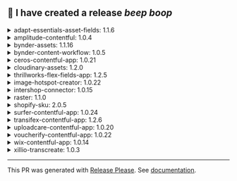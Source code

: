 :robot: I have created a release *beep* *boop*
---


<details><summary>adapt-essentials-asset-fields: 1.1.6</summary>

## [1.1.6](https://github.com/vijayaragavan462/marketplace-partner-apps/compare/adapt-essentials-asset-fields-v1.1.5...adapt-essentials-asset-fields-v1.1.6) (2024-09-18)


### Bug Fixes

* **deps:** bump @contentful/app-sdk from 4.25.0 to 4.29.0 in /apps/adapt-essentials-asset-fields ([#2446](https://github.com/vijayaragavan462/marketplace-partner-apps/issues/2446)) ([4310681](https://github.com/vijayaragavan462/marketplace-partner-apps/commit/4310681cfe7bf8038c98aad30c2150adc5e87a20))
* **deps:** bump @contentful/app-sdk from 4.29.0 to 4.29.1 in /apps/adapt-essentials-asset-fields ([#2539](https://github.com/vijayaragavan462/marketplace-partner-apps/issues/2539)) ([c472350](https://github.com/vijayaragavan462/marketplace-partner-apps/commit/c472350775352cc6a0fb27b4995acf5ace1c39b0))
* **deps:** bump @contentful/f36-components from 4.67.0 to 4.68.1 in /apps/adapt-essentials-asset-fields ([#2494](https://github.com/vijayaragavan462/marketplace-partner-apps/issues/2494)) ([248e6f6](https://github.com/vijayaragavan462/marketplace-partner-apps/commit/248e6f61e1461234684977483da297743a0810ce))
* **deps:** bump @contentful/f36-image from 4.67.0 to 4.67.4 in /apps/adapt-essentials-asset-fields ([#2389](https://github.com/vijayaragavan462/marketplace-partner-apps/issues/2389)) ([e99032c](https://github.com/vijayaragavan462/marketplace-partner-apps/commit/e99032c13d0f5fff9550b3c7231785354e1fd6ba))
* **deps:** bump axios, contentful-management and @contentful/app-scripts in /apps/adapt-essentials-asset-fields ([#2655](https://github.com/vijayaragavan462/marketplace-partner-apps/issues/2655)) ([d77fefa](https://github.com/vijayaragavan462/marketplace-partner-apps/commit/d77fefa32fce15db7e3a8f953505cd0d642f1e80))
* **deps:** bump prettier from 3.3.2 to 3.3.3 in /apps/adapt-essentials-asset-fields ([#2443](https://github.com/vijayaragavan462/marketplace-partner-apps/issues/2443)) ([bf2069d](https://github.com/vijayaragavan462/marketplace-partner-apps/commit/bf2069dabd26492769c470b74ca318b3b8220a3f))
* **deps:** bump react-focus-lock from 2.12.1 to 2.13.0 in /apps/adapt-essentials-asset-fields in the production-dependencies group ([#2673](https://github.com/vijayaragavan462/marketplace-partner-apps/issues/2673)) ([7793e43](https://github.com/vijayaragavan462/marketplace-partner-apps/commit/7793e43ae4498fa44459f84d03054b3e38fee261))
* **deps:** bump react-focus-lock from 2.13.0 to 2.13.2 in /apps/adapt-essentials-asset-fields in the production-dependencies group ([#2690](https://github.com/vijayaragavan462/marketplace-partner-apps/issues/2690)) ([e5628ee](https://github.com/vijayaragavan462/marketplace-partner-apps/commit/e5628ee8dff3ffd4847c463e4e1db1a1c41a8fd6))
* **deps:** bump react-router-dom from 6.23.1 to 6.26.0 in /apps/adapt-essentials-asset-fields ([#2504](https://github.com/vijayaragavan462/marketplace-partner-apps/issues/2504)) ([f78d004](https://github.com/vijayaragavan462/marketplace-partner-apps/commit/f78d004300f1aa3ab612de8e188bf590014b72ce))
* **deps:** bump react-router-dom from 6.26.0 to 6.26.1 in /apps/adapt-essentials-asset-fields ([#2538](https://github.com/vijayaragavan462/marketplace-partner-apps/issues/2538)) ([cc65e03](https://github.com/vijayaragavan462/marketplace-partner-apps/commit/cc65e03f0b55c582db67663230bf9f9248f122f1))
* **deps:** bump the production-dependencies group in /apps/adapt-essentials-asset-fields with 2 updates ([#2606](https://github.com/vijayaragavan462/marketplace-partner-apps/issues/2606)) ([c167935](https://github.com/vijayaragavan462/marketplace-partner-apps/commit/c167935313db665d1f619caf0de2f9a27a822c0e))
* **deps:** bump the production-dependencies group in /apps/adapt-essentials-asset-fields with 2 updates ([#2787](https://github.com/vijayaragavan462/marketplace-partner-apps/issues/2787)) ([51d6e1b](https://github.com/vijayaragavan462/marketplace-partner-apps/commit/51d6e1b52b4c0123a74a38bdaa063dc8b547f324))
* **deps:** bump the production-dependencies group in /apps/adapt-essentials-asset-fields with 2 updates ([#2907](https://github.com/vijayaragavan462/marketplace-partner-apps/issues/2907)) ([c3e53ed](https://github.com/vijayaragavan462/marketplace-partner-apps/commit/c3e53ed16aec9ec4587ae42e914e27f9a8ec2dcd))
* **deps:** bump the production-dependencies group in /apps/adapt-essentials-asset-fields with 2 updates ([#2923](https://github.com/vijayaragavan462/marketplace-partner-apps/issues/2923)) ([22fc7d5](https://github.com/vijayaragavan462/marketplace-partner-apps/commit/22fc7d5b8c9a60d987cffb2f2d5dd118f0b47d1c))
* **deps:** bump the production-dependencies group in /apps/adapt-essentials-asset-fields with 3 updates ([#2857](https://github.com/vijayaragavan462/marketplace-partner-apps/issues/2857)) ([b6fa07f](https://github.com/vijayaragavan462/marketplace-partner-apps/commit/b6fa07fa0a801ce97b0203674ad2908d0981f1ba))
* update `apps/adapt-essentials-asset-fields` code to support updated lint rules ([#2444](https://github.com/vijayaragavan462/marketplace-partner-apps/issues/2444)) ([1c91da1](https://github.com/vijayaragavan462/marketplace-partner-apps/commit/1c91da1b010ff396f0d6277144cb5b550a7b88a0))
</details>

<details><summary>amplitude-contentful: 1.0.4</summary>

## [1.0.4](https://github.com/vijayaragavan462/marketplace-partner-apps/compare/amplitude-contentful-v1.0.3...amplitude-contentful-v1.0.4) (2024-09-18)


### Bug Fixes

* **deps:** bump @contentful/f36-components from 4.58.4 to 4.68.1 in /apps/amplitude-experiment ([#2491](https://github.com/vijayaragavan462/marketplace-partner-apps/issues/2491)) ([a1fce24](https://github.com/vijayaragavan462/marketplace-partner-apps/commit/a1fce24c0051fdad1c4bcec9a807c983360d4c37))
* **deps:** bump @contentful/f36-components from 4.68.1 to 4.69.0 in /apps/amplitude-experiment in the production-dependencies group ([#2803](https://github.com/vijayaragavan462/marketplace-partner-apps/issues/2803)) ([d8d36e1](https://github.com/vijayaragavan462/marketplace-partner-apps/commit/d8d36e18d639a016a3f79f124b193e0423d71059))
* **deps:** bump @contentful/f36-components from 4.69.0 to 4.69.1 in /apps/amplitude-experiment in the production-dependencies group ([#2871](https://github.com/vijayaragavan462/marketplace-partner-apps/issues/2871)) ([306a7ab](https://github.com/vijayaragavan462/marketplace-partner-apps/commit/306a7ab17a976000b33d2c73de8f5db19cf75b89))
* **deps:** bump @contentful/f36-components from 4.69.1 to 4.69.2 in /apps/amplitude-experiment in the production-dependencies group ([#2896](https://github.com/vijayaragavan462/marketplace-partner-apps/issues/2896)) ([c073be1](https://github.com/vijayaragavan462/marketplace-partner-apps/commit/c073be179a2c53cdf2c77ec725eeafad35ccc09d))
* **deps:** bump @contentful/f36-components from 4.69.2 to 4.70.0 in /apps/amplitude-experiment in the production-dependencies group ([#2941](https://github.com/vijayaragavan462/marketplace-partner-apps/issues/2941)) ([f8ba558](https://github.com/vijayaragavan462/marketplace-partner-apps/commit/f8ba5586045fc8212e6e08947cbad79fcd9c6986))
* **deps:** bump axios and @contentful/app-scripts in /apps/amplitude-experiment ([#2656](https://github.com/vijayaragavan462/marketplace-partner-apps/issues/2656)) ([d3cda03](https://github.com/vijayaragavan462/marketplace-partner-apps/commit/d3cda035da8033e91fe699dd44772ef8c41d2919))
* **deps:** bump contentful-management from 10.46.4 to 11.31.7 in /apps/amplitude-experiment ([#2602](https://github.com/vijayaragavan462/marketplace-partner-apps/issues/2602)) ([5ce0d8c](https://github.com/vijayaragavan462/marketplace-partner-apps/commit/5ce0d8cff5d854a136598f339c1c83c40dd30792))
* **deps:** bump contentful-management from 11.31.8 to 11.31.9 in /apps/amplitude-experiment in the production-dependencies group ([#2687](https://github.com/vijayaragavan462/marketplace-partner-apps/issues/2687)) ([e5d2a7d](https://github.com/vijayaragavan462/marketplace-partner-apps/commit/e5d2a7dbe495b1de2adc1366a96f9e129a98d847))
* **deps:** bump contentful-management from 11.31.9 to 11.32.0 in /apps/amplitude-experiment in the production-dependencies group ([#2736](https://github.com/vijayaragavan462/marketplace-partner-apps/issues/2736)) ([5c86760](https://github.com/vijayaragavan462/marketplace-partner-apps/commit/5c867604cd6afa1e87331409dabb96e2a1871fce))
* **deps:** bump contentful-management from 11.32.0 to 11.33.0 in /apps/amplitude-experiment in the production-dependencies group ([#2765](https://github.com/vijayaragavan462/marketplace-partner-apps/issues/2765)) ([dd217e5](https://github.com/vijayaragavan462/marketplace-partner-apps/commit/dd217e52698c0ce149d237a0a672ca2013b599f8))
* **deps:** bump contentful-management from 11.33.0 to 11.34.0 in /apps/amplitude-experiment in the production-dependencies group ([#2979](https://github.com/vijayaragavan462/marketplace-partner-apps/issues/2979)) ([de0a417](https://github.com/vijayaragavan462/marketplace-partner-apps/commit/de0a41792be602f8311537f360390fd7788c40aa))
* **deps:** bump micromatch from 4.0.5 to 4.0.8 in /apps/amplitude-experiment ([#2647](https://github.com/vijayaragavan462/marketplace-partner-apps/issues/2647)) ([b8635b6](https://github.com/vijayaragavan462/marketplace-partner-apps/commit/b8635b6f8a6adf88d2b898f55c3efebb323deec9))
* **deps:** bump path-to-regexp and express in /apps/amplitude-experiment ([#2839](https://github.com/vijayaragavan462/marketplace-partner-apps/issues/2839)) ([a615d3c](https://github.com/vijayaragavan462/marketplace-partner-apps/commit/a615d3ca7b0a044f11c0f84307cd641050a2480f))
* **deps:** bump the production-dependencies group in /apps/amplitude-experiment with 6 updates ([#2624](https://github.com/vijayaragavan462/marketplace-partner-apps/issues/2624)) ([dbd6149](https://github.com/vijayaragavan462/marketplace-partner-apps/commit/dbd614908fede75aa0adaa0aba1eaae64476b821))
* **deps:** bump webpack from 5.90.0 to 5.94.0 in /apps/amplitude-experiment ([#2703](https://github.com/vijayaragavan462/marketplace-partner-apps/issues/2703)) ([ac72397](https://github.com/vijayaragavan462/marketplace-partner-apps/commit/ac723978f05b4193286000cffdf53c93cb3f6734))
</details>

<details><summary>bynder-assets: 1.1.16</summary>

## [1.1.16](https://github.com/vijayaragavan462/marketplace-partner-apps/compare/bynder-assets-v1.1.15...bynder-assets-v1.1.16) (2024-09-18)


### Bug Fixes

* **deps:** bump the production-dependencies group in /apps/bynder with 2 updates ([#2605](https://github.com/vijayaragavan462/marketplace-partner-apps/issues/2605)) ([5dbcb75](https://github.com/vijayaragavan462/marketplace-partner-apps/commit/5dbcb75f0a1f520670cdc91676114f7a04d1c90c))
</details>

<details><summary>bynder-content-workflow: 1.0.5</summary>

## [1.0.5](https://github.com/vijayaragavan462/marketplace-partner-apps/compare/bynder-content-workflow-v1.0.4...bynder-content-workflow-v1.0.5) (2024-09-18)


### Bug Fixes

* **deps:** bump @contentful/f36-components from 4.69.2 to 4.70.0 in /apps/bynder-content-workflow in the production-dependencies group ([#2918](https://github.com/vijayaragavan462/marketplace-partner-apps/issues/2918)) ([c679d48](https://github.com/vijayaragavan462/marketplace-partner-apps/commit/c679d483e33d78aa6a7bdeb633848521dc99938d))
* **deps:** bump @contentful/rich-text-html-renderer from 16.5.2 to 16.6.8 in /apps/bynder-content-workflow ([#2402](https://github.com/vijayaragavan462/marketplace-partner-apps/issues/2402)) ([6ee1772](https://github.com/vijayaragavan462/marketplace-partner-apps/commit/6ee1772236a74ed6f19fd834a29b56ec753e5f54))
* **deps:** bump contentful-management from 10.38.3 to 11.31.7 in /apps/bynder-content-workflow ([#2597](https://github.com/vijayaragavan462/marketplace-partner-apps/issues/2597)) ([5b78ec1](https://github.com/vijayaragavan462/marketplace-partner-apps/commit/5b78ec110410f44f4bc5ed99a4e5ae4f1913ab78))
* **deps:** bump contentful-management from 11.33.0 to 11.34.0 in /apps/bynder-content-workflow in the production-dependencies group ([#2962](https://github.com/vijayaragavan462/marketplace-partner-apps/issues/2962)) ([27875bd](https://github.com/vijayaragavan462/marketplace-partner-apps/commit/27875bda6a77af96fd776d3cfed4d835bbd14949))
* **deps:** bump the production-dependencies group in /apps/bynder-content-workflow with 2 updates ([#2901](https://github.com/vijayaragavan462/marketplace-partner-apps/issues/2901)) ([a7c5285](https://github.com/vijayaragavan462/marketplace-partner-apps/commit/a7c5285208e70421ea19443a6cbdda60274f68b1))
* **deps:** bump the production-dependencies group in /apps/bynder-content-workflow with 9 updates ([#2631](https://github.com/vijayaragavan462/marketplace-partner-apps/issues/2631)) ([fa78dbd](https://github.com/vijayaragavan462/marketplace-partner-apps/commit/fa78dbd47cd5b446baa0cbfdee07f2d07381a740))
</details>

<details><summary>ceros-contentful-app: 1.0.21</summary>

## [1.0.21](https://github.com/vijayaragavan462/marketplace-partner-apps/compare/ceros-contentful-app-v1.0.20...ceros-contentful-app-v1.0.21) (2024-09-18)


### Bug Fixes

* **deps:** bump @contentful/app-sdk from 4.29.0 to 4.29.1 in /apps/ceros ([#2531](https://github.com/vijayaragavan462/marketplace-partner-apps/issues/2531)) ([72428b6](https://github.com/vijayaragavan462/marketplace-partner-apps/commit/72428b6c550fd46edfe14b9179d12011f457415a))
* **deps:** bump @contentful/f36-components from 4.67.3 to 4.67.4 in /apps/ceros ([#2400](https://github.com/vijayaragavan462/marketplace-partner-apps/issues/2400)) ([181cb0c](https://github.com/vijayaragavan462/marketplace-partner-apps/commit/181cb0cb553dab626248521a38cf8fe6222bbadd))
* **deps:** bump @contentful/f36-components from 4.67.4 to 4.68.1 in /apps/ceros ([#2481](https://github.com/vijayaragavan462/marketplace-partner-apps/issues/2481)) ([ea3cf66](https://github.com/vijayaragavan462/marketplace-partner-apps/commit/ea3cf6686067b84012b8106e492fdbc2246a7894))
* **deps:** bump @contentful/f36-components from 4.68.1 to 4.69.0 in /apps/ceros in the production-dependencies group ([#2801](https://github.com/vijayaragavan462/marketplace-partner-apps/issues/2801)) ([3d6f645](https://github.com/vijayaragavan462/marketplace-partner-apps/commit/3d6f64582cccc6a6084f6185e9693f9b87611770))
* **deps:** bump @contentful/f36-components from 4.69.0 to 4.69.1 in /apps/ceros in the production-dependencies group ([#2843](https://github.com/vijayaragavan462/marketplace-partner-apps/issues/2843)) ([10e86ac](https://github.com/vijayaragavan462/marketplace-partner-apps/commit/10e86aca5077d9c042bc45586edc3aa5a3fe94ae))
* **deps:** bump @contentful/f36-components from 4.69.1 to 4.69.2 in /apps/ceros in the production-dependencies group ([#2914](https://github.com/vijayaragavan462/marketplace-partner-apps/issues/2914)) ([b517c6e](https://github.com/vijayaragavan462/marketplace-partner-apps/commit/b517c6ec7466e3bbb4fe3e1a5708a0b225786972))
* **deps:** bump @contentful/f36-components from 4.69.2 to 4.70.0 in /apps/ceros in the production-dependencies group ([#2939](https://github.com/vijayaragavan462/marketplace-partner-apps/issues/2939)) ([fb61381](https://github.com/vijayaragavan462/marketplace-partner-apps/commit/fb61381713f30b8b5219e6e191a801fe6aedf798))
* **deps:** bump axios and @contentful/app-scripts in /apps/ceros ([#2654](https://github.com/vijayaragavan462/marketplace-partner-apps/issues/2654)) ([b787ad7](https://github.com/vijayaragavan462/marketplace-partner-apps/commit/b787ad7bd6eaa9c72984ebbfb159504ea3d0ad76))
* **deps:** bump contentful-management from 11.30.2 to 11.31.0 in /apps/ceros ([#2404](https://github.com/vijayaragavan462/marketplace-partner-apps/issues/2404)) ([a4bc305](https://github.com/vijayaragavan462/marketplace-partner-apps/commit/a4bc3052a2cd50ed3cb9b9d70e1f98cbc08b10e8))
* **deps:** bump contentful-management from 11.31.0 to 11.31.1 in /apps/ceros ([#2433](https://github.com/vijayaragavan462/marketplace-partner-apps/issues/2433)) ([90da9c6](https://github.com/vijayaragavan462/marketplace-partner-apps/commit/90da9c6638284a053944b95ba160a7164a60a38d))
* **deps:** bump contentful-management from 11.31.1 to 11.31.4 in /apps/ceros ([#2532](https://github.com/vijayaragavan462/marketplace-partner-apps/issues/2532)) ([c78ac48](https://github.com/vijayaragavan462/marketplace-partner-apps/commit/c78ac489d52656d97143973c74479375c6ad6c49))
* **deps:** bump contentful-management from 11.31.4 to 11.31.6 in /apps/ceros ([#2542](https://github.com/vijayaragavan462/marketplace-partner-apps/issues/2542)) ([fa07116](https://github.com/vijayaragavan462/marketplace-partner-apps/commit/fa0711649698cd896a75ffcc49e0330696791c6a))
* **deps:** bump contentful-management from 11.31.6 to 11.31.7 in /apps/ceros ([#2586](https://github.com/vijayaragavan462/marketplace-partner-apps/issues/2586)) ([8a4b461](https://github.com/vijayaragavan462/marketplace-partner-apps/commit/8a4b461857b2f9db6d74079a3d9218a687cac821))
* **deps:** bump contentful-management from 11.31.7 to 11.31.8 in /apps/ceros in the production-dependencies group ([#2607](https://github.com/vijayaragavan462/marketplace-partner-apps/issues/2607)) ([4740aab](https://github.com/vijayaragavan462/marketplace-partner-apps/commit/4740aabfea6aeede42146ed637c159e8d60014ef))
* **deps:** bump contentful-management from 11.31.8 to 11.31.9 in /apps/ceros in the production-dependencies group ([#2694](https://github.com/vijayaragavan462/marketplace-partner-apps/issues/2694)) ([c3a39c8](https://github.com/vijayaragavan462/marketplace-partner-apps/commit/c3a39c80852178ae7c7c37c794c6b9aea95203d1))
* **deps:** bump contentful-management from 11.31.9 to 11.32.0 in /apps/ceros in the production-dependencies group ([#2746](https://github.com/vijayaragavan462/marketplace-partner-apps/issues/2746)) ([9ff4d64](https://github.com/vijayaragavan462/marketplace-partner-apps/commit/9ff4d644e94b1a81210cb563cf52b9ae8847bb9d))
* **deps:** bump contentful-management from 11.32.0 to 11.33.0 in /apps/ceros in the production-dependencies group ([#2779](https://github.com/vijayaragavan462/marketplace-partner-apps/issues/2779)) ([a6d84c1](https://github.com/vijayaragavan462/marketplace-partner-apps/commit/a6d84c14db227a5c39cd8c969cec98c2aa286991))
* **deps:** bump contentful-management from 11.33.0 to 11.34.0 in /apps/ceros in the production-dependencies group ([#2972](https://github.com/vijayaragavan462/marketplace-partner-apps/issues/2972)) ([db6e5ee](https://github.com/vijayaragavan462/marketplace-partner-apps/commit/db6e5eeadbb230f8222b5282f1ac6c0d4d25501c))
</details>

<details><summary>cloudinary-assets: 1.2.0</summary>

## [1.2.0](https://github.com/vijayaragavan462/marketplace-partner-apps/compare/cloudinary-assets-v1.1.1...cloudinary-assets-v1.2.0) (2024-09-18)


### Features

* Added support for AVIF image thumbnails [CCS-1240] ([#2498](https://github.com/vijayaragavan462/marketplace-partner-apps/issues/2498)) ([f739b4e](https://github.com/vijayaragavan462/marketplace-partner-apps/commit/f739b4e1c81e723e333a7690d8175d06e971e175))


### Bug Fixes

* **deps:** bump @contentful/f36-components from 4.67.0 to 4.67.4 in /apps/cloudinary2 ([#2428](https://github.com/vijayaragavan462/marketplace-partner-apps/issues/2428)) ([8d0e9ee](https://github.com/vijayaragavan462/marketplace-partner-apps/commit/8d0e9eee5d3d73e680f6d5f564440f28a76efbbc))
* **deps:** bump @contentful/f36-components from 4.68.1 to 4.69.0 in /apps/cloudinary2 in the production-dependencies group ([#2786](https://github.com/vijayaragavan462/marketplace-partner-apps/issues/2786)) ([46f0b9d](https://github.com/vijayaragavan462/marketplace-partner-apps/commit/46f0b9d5d638eac03d4988c166169af36ae768d7))
* **deps:** bump @contentful/f36-components from 4.69.0 to 4.69.1 in /apps/cloudinary2 in the production-dependencies group ([#2838](https://github.com/vijayaragavan462/marketplace-partner-apps/issues/2838)) ([c2706b3](https://github.com/vijayaragavan462/marketplace-partner-apps/commit/c2706b375263d406447c07ed7b8e3e17e745b5b7))
* **deps:** bump @contentful/f36-components from 4.69.1 to 4.69.2 in /apps/cloudinary2 in the production-dependencies group ([#2891](https://github.com/vijayaragavan462/marketplace-partner-apps/issues/2891)) ([f2ff39e](https://github.com/vijayaragavan462/marketplace-partner-apps/commit/f2ff39efc00c08d100c4c99e34b8423d60a39ac5))
* **deps:** bump @contentful/f36-components from 4.69.2 to 4.70.0 in /apps/cloudinary2 in the production-dependencies group ([#2917](https://github.com/vijayaragavan462/marketplace-partner-apps/issues/2917)) ([b593e98](https://github.com/vijayaragavan462/marketplace-partner-apps/commit/b593e985f766461a11a7ec8a89760732c8398043))
* **deps:** bump @emotion/css from 11.11.2 to 11.13.0 in /apps/cloudinary2 ([#2394](https://github.com/vijayaragavan462/marketplace-partner-apps/issues/2394)) ([af20586](https://github.com/vijayaragavan462/marketplace-partner-apps/commit/af20586f829dc9846d241b8262f3e6cc5512d3fc))
* **deps:** bump @emotion/react from 11.11.4 to 11.13.0 in /apps/cloudinary2 ([#2393](https://github.com/vijayaragavan462/marketplace-partner-apps/issues/2393)) ([8a05d6e](https://github.com/vijayaragavan462/marketplace-partner-apps/commit/8a05d6e14cf051fa22f0ec40f0353bd8728d7d87))
* **deps:** bump contentful-management from 11.31.8 to 11.31.9 in /apps/cloudinary2 in the production-dependencies group ([#2698](https://github.com/vijayaragavan462/marketplace-partner-apps/issues/2698)) ([1ec65cc](https://github.com/vijayaragavan462/marketplace-partner-apps/commit/1ec65cca2add7777bbb0de59b84082adf4b5164b))
* **deps:** bump contentful-management from 11.31.9 to 11.32.0 in /apps/cloudinary2 in the production-dependencies group ([#2738](https://github.com/vijayaragavan462/marketplace-partner-apps/issues/2738)) ([975f9c6](https://github.com/vijayaragavan462/marketplace-partner-apps/commit/975f9c6ceb126b8153b39946a70ec256f31a3dda))
* **deps:** bump contentful-management from 11.32.0 to 11.33.0 in /apps/cloudinary2 in the production-dependencies group ([#2759](https://github.com/vijayaragavan462/marketplace-partner-apps/issues/2759)) ([4b51e20](https://github.com/vijayaragavan462/marketplace-partner-apps/commit/4b51e206c3c76f4cddc5840d99c8629e6e2d06ea))
* **deps:** bump contentful-management from 11.33.0 to 11.34.0 in /apps/cloudinary2 in the production-dependencies group ([#2971](https://github.com/vijayaragavan462/marketplace-partner-apps/issues/2971)) ([b1abd7f](https://github.com/vijayaragavan462/marketplace-partner-apps/commit/b1abd7f612479ea64d1fc908b1b671287692ec5f))
* **deps:** bump the production-dependencies group in /apps/cloudinary2 with 4 updates ([#2662](https://github.com/vijayaragavan462/marketplace-partner-apps/issues/2662)) ([0269b94](https://github.com/vijayaragavan462/marketplace-partner-apps/commit/0269b94c96d8f1149b9ed9f3964b67e0ea500f70))
</details>

<details><summary>thrillworks-flex-fields-app: 1.2.5</summary>

## [1.2.5](https://github.com/vijayaragavan462/marketplace-partner-apps/compare/thrillworks-flex-fields-app-v1.2.4...thrillworks-flex-fields-app-v1.2.5) (2024-09-18)


### Bug Fixes

* **deps:** bump @contentful/app-sdk from 4.25.0 to 4.29.0 in /apps/flexfields ([#2501](https://github.com/vijayaragavan462/marketplace-partner-apps/issues/2501)) ([ec9d28e](https://github.com/vijayaragavan462/marketplace-partner-apps/commit/ec9d28ef3511b676b891637be4efa6d9bb6ebded))
* **deps:** bump @contentful/app-sdk from 4.29.0 to 4.29.1 in /apps/flexfields ([#2552](https://github.com/vijayaragavan462/marketplace-partner-apps/issues/2552)) ([3fb7a9e](https://github.com/vijayaragavan462/marketplace-partner-apps/commit/3fb7a9ec1c9d36773bdae754f6ae74120e614ac1))
* **deps:** bump @contentful/default-field-editors from 1.6.54 to 1.7.5 in /apps/flexfields ([#2508](https://github.com/vijayaragavan462/marketplace-partner-apps/issues/2508)) ([cd97e07](https://github.com/vijayaragavan462/marketplace-partner-apps/commit/cd97e073cd1ad98178ec5aed7b9f7bad4d83def3))
* **deps:** bump @contentful/default-field-editors from 1.7.11 to 1.7.12 in /apps/flexfields in the production-dependencies group ([#2807](https://github.com/vijayaragavan462/marketplace-partner-apps/issues/2807)) ([35129ed](https://github.com/vijayaragavan462/marketplace-partner-apps/commit/35129eda47603f22213e10f0040626590c6d572b))
* **deps:** bump @contentful/default-field-editors from 1.7.5 to 1.7.6 in /apps/flexfields ([#2517](https://github.com/vijayaragavan462/marketplace-partner-apps/issues/2517)) ([f06ca0d](https://github.com/vijayaragavan462/marketplace-partner-apps/commit/f06ca0d4c195d5a7935b0cc012c1f9dafa2a1d8c))
* **deps:** bump @contentful/default-field-editors from 1.7.6 to 1.7.8 in /apps/flexfields ([#2560](https://github.com/vijayaragavan462/marketplace-partner-apps/issues/2560)) ([348b70d](https://github.com/vijayaragavan462/marketplace-partner-apps/commit/348b70d1b27decc7ddabb9e373a2b28e2caa1030))
* **deps:** bump @contentful/default-field-editors from 1.7.8 to 1.7.9 in /apps/flexfields ([#2569](https://github.com/vijayaragavan462/marketplace-partner-apps/issues/2569)) ([f114894](https://github.com/vijayaragavan462/marketplace-partner-apps/commit/f1148944dd1d61c7dbdcfdfe543f6cb73a2af3bd))
* **deps:** bump @contentful/default-field-editors from 1.7.9 to 1.7.10 in /apps/flexfields ([#2580](https://github.com/vijayaragavan462/marketplace-partner-apps/issues/2580)) ([fa82cb3](https://github.com/vijayaragavan462/marketplace-partner-apps/commit/fa82cb36d08e4f40e0403ddd433060fddf3693a7))
* **deps:** bump @contentful/f36-components from 4.66.0 to 4.68.1 in /apps/flexfields ([#2488](https://github.com/vijayaragavan462/marketplace-partner-apps/issues/2488)) ([ce62fe4](https://github.com/vijayaragavan462/marketplace-partner-apps/commit/ce62fe46fc12adffbf62cba32f779e944103d7c8))
* **deps:** bump @contentful/f36-components from 4.69.0 to 4.69.1 in /apps/flexfields in the production-dependencies group ([#2844](https://github.com/vijayaragavan462/marketplace-partner-apps/issues/2844)) ([57b5113](https://github.com/vijayaragavan462/marketplace-partner-apps/commit/57b51135ab46a1114e8f0a9e71d76ff216e92f18))
* **deps:** bump @contentful/f36-components from 4.69.1 to 4.69.2 in /apps/flexfields in the production-dependencies group ([#2903](https://github.com/vijayaragavan462/marketplace-partner-apps/issues/2903)) ([2c77c67](https://github.com/vijayaragavan462/marketplace-partner-apps/commit/2c77c67aa7287c24fd8d2f8dac8968dbe169d081))
* **deps:** bump @contentful/f36-components from 4.69.2 to 4.70.0 in /apps/flexfields in the production-dependencies group ([#2931](https://github.com/vijayaragavan462/marketplace-partner-apps/issues/2931)) ([16d64ed](https://github.com/vijayaragavan462/marketplace-partner-apps/commit/16d64ed627ee87e852344fe29c7b1b1fdef4f249))
* **deps:** bump @contentful/f36-multiselect from 4.23.1 to 4.24.0 in /apps/flexfields ([#2497](https://github.com/vijayaragavan462/marketplace-partner-apps/issues/2497)) ([e2b6664](https://github.com/vijayaragavan462/marketplace-partner-apps/commit/e2b66640be33efca473114dbaa0484917c0e0f65))
* **deps:** bump @emotion/css from 11.11.2 to 11.13.0 in /apps/flexfields ([#2435](https://github.com/vijayaragavan462/marketplace-partner-apps/issues/2435)) ([cf4e0ee](https://github.com/vijayaragavan462/marketplace-partner-apps/commit/cf4e0ee23a1cf191f45b3d62c3002f23414a008b))
* **deps:** bump contentful-management from 11.27.0 to 11.31.0 in /apps/flexfields ([#2409](https://github.com/vijayaragavan462/marketplace-partner-apps/issues/2409)) ([edab26f](https://github.com/vijayaragavan462/marketplace-partner-apps/commit/edab26f0eb43f54327cc7567479755c2839c608e))
* **deps:** bump contentful-management from 11.31.0 to 11.31.1 in /apps/flexfields ([#2441](https://github.com/vijayaragavan462/marketplace-partner-apps/issues/2441)) ([2ce8938](https://github.com/vijayaragavan462/marketplace-partner-apps/commit/2ce8938031762e11575677bbff58be4c6f8339f9))
* **deps:** bump contentful-management from 11.31.1 to 11.31.4 in /apps/flexfields ([#2533](https://github.com/vijayaragavan462/marketplace-partner-apps/issues/2533)) ([800a49a](https://github.com/vijayaragavan462/marketplace-partner-apps/commit/800a49a418f5379252a99f55765dc7e45ff7ef65))
* **deps:** bump contentful-management from 11.31.4 to 11.31.8 in /apps/flexfields in the production-dependencies group ([#2610](https://github.com/vijayaragavan462/marketplace-partner-apps/issues/2610)) ([89b70c2](https://github.com/vijayaragavan462/marketplace-partner-apps/commit/89b70c2fdf052012222746da809cc21a64b70659))
* **deps:** bump contentful-management from 11.31.8 to 11.31.9 in /apps/flexfields in the production-dependencies group ([#2685](https://github.com/vijayaragavan462/marketplace-partner-apps/issues/2685)) ([f9bddf5](https://github.com/vijayaragavan462/marketplace-partner-apps/commit/f9bddf5e36c86845ee60124a2e2b3bfbc66107a2))
* **deps:** bump contentful-management from 11.31.9 to 11.32.0 in /apps/flexfields in the production-dependencies group ([#2740](https://github.com/vijayaragavan462/marketplace-partner-apps/issues/2740)) ([92d467a](https://github.com/vijayaragavan462/marketplace-partner-apps/commit/92d467a4606ffcc67774a283cb51bb7a58d80f28))
* **deps:** bump contentful-management from 11.32.0 to 11.33.0 in /apps/flexfields in the production-dependencies group ([#2781](https://github.com/vijayaragavan462/marketplace-partner-apps/issues/2781)) ([99ade7b](https://github.com/vijayaragavan462/marketplace-partner-apps/commit/99ade7b0b25febf84b23f871c8d2160596b91bc5))
* **deps:** bump contentful-management from 11.33.0 to 11.34.0 in /apps/flexfields in the production-dependencies group ([#2960](https://github.com/vijayaragavan462/marketplace-partner-apps/issues/2960)) ([9062c98](https://github.com/vijayaragavan462/marketplace-partner-apps/commit/9062c9858fbd1b5d8a3e4d66cdae4a5d2748d128))
* **deps:** bump the production-dependencies group in /apps/flexfields with 2 updates ([#2798](https://github.com/vijayaragavan462/marketplace-partner-apps/issues/2798)) ([8fd7034](https://github.com/vijayaragavan462/marketplace-partner-apps/commit/8fd703496202f5194e51952c6c5fe9653e1b9add))
* **FlexFields:** fallback to the default JSON editor for entry fields that use other apps ([#2752](https://github.com/vijayaragavan462/marketplace-partner-apps/issues/2752)) ([928d305](https://github.com/vijayaragavan462/marketplace-partner-apps/commit/928d305cc14f9f3b07234bb4bab4298bb7bdd979))
</details>

<details><summary>image-hotspot-creator: 1.0.22</summary>

## [1.0.22](https://github.com/vijayaragavan462/marketplace-partner-apps/compare/image-hotspot-creator-v1.0.21...image-hotspot-creator-v1.0.22) (2024-09-18)


### Bug Fixes

* **deps:** bump @contentful/f36-components from 4.68.1 to 4.69.0 in /apps/imageHotspotCreator in the production-dependencies group ([#2797](https://github.com/vijayaragavan462/marketplace-partner-apps/issues/2797)) ([0346d29](https://github.com/vijayaragavan462/marketplace-partner-apps/commit/0346d29884e939d0b707f7fd121e6a94c0c99542))
* **deps:** bump @contentful/f36-components from 4.69.1 to 4.69.2 in /apps/imageHotspotCreator in the production-dependencies group ([#2895](https://github.com/vijayaragavan462/marketplace-partner-apps/issues/2895)) ([9a49e1d](https://github.com/vijayaragavan462/marketplace-partner-apps/commit/9a49e1d2bab7ecdfcfc70f1a14b492b821a42086))
* **deps:** bump @contentful/f36-components from 4.69.2 to 4.70.0 in /apps/imageHotspotCreator in the production-dependencies group ([#2930](https://github.com/vijayaragavan462/marketplace-partner-apps/issues/2930)) ([6102367](https://github.com/vijayaragavan462/marketplace-partner-apps/commit/6102367078121af400902d2338e3f339a2ca288a))
* **deps:** bump axios and contentful in /apps/imageHotspotCreator ([#2514](https://github.com/vijayaragavan462/marketplace-partner-apps/issues/2514)) ([62ca130](https://github.com/vijayaragavan462/marketplace-partner-apps/commit/62ca130133b30276590885101f873e5ab218bcf5))
* **deps:** bump axios from 1.7.4 to 1.7.5 ([#2637](https://github.com/vijayaragavan462/marketplace-partner-apps/issues/2637)) ([ba82444](https://github.com/vijayaragavan462/marketplace-partner-apps/commit/ba82444a209425e087ac1ff30c9e421b51f35b10))
* **deps:** bump contentful from 10.15.0 to 10.15.1 in /apps/imageHotspotCreator in the production-dependencies group ([#2862](https://github.com/vijayaragavan462/marketplace-partner-apps/issues/2862)) ([4ddd7f8](https://github.com/vijayaragavan462/marketplace-partner-apps/commit/4ddd7f86c8f1145b7901afa0798fe9056cb95a4f))
* **deps:** bump contentful-management from 11.31.8 to 11.31.9 in /apps/imageHotspotCreator in the production-dependencies group ([#2693](https://github.com/vijayaragavan462/marketplace-partner-apps/issues/2693)) ([fe31626](https://github.com/vijayaragavan462/marketplace-partner-apps/commit/fe31626455cf20181061d80fe839af4de1301e9a))
* **deps:** bump contentful-management from 11.31.9 to 11.32.0 in /apps/imageHotspotCreator in the production-dependencies group ([#2742](https://github.com/vijayaragavan462/marketplace-partner-apps/issues/2742)) ([6d5e8a8](https://github.com/vijayaragavan462/marketplace-partner-apps/commit/6d5e8a87dbee068ed0ada8ed367f509a83c21f92))
* **deps:** bump contentful-management from 11.33.0 to 11.34.0 in /apps/imageHotspotCreator in the production-dependencies group ([#2964](https://github.com/vijayaragavan462/marketplace-partner-apps/issues/2964)) ([e3a4d5b](https://github.com/vijayaragavan462/marketplace-partner-apps/commit/e3a4d5b1927bb1d5a3c0e972fc01338756dbebff))
* **deps:** bump micromatch from 4.0.5 to 4.0.8 in /apps/imageHotspotCreator ([#2648](https://github.com/vijayaragavan462/marketplace-partner-apps/issues/2648)) ([0db3653](https://github.com/vijayaragavan462/marketplace-partner-apps/commit/0db3653ec2037dfdf870776fd770b7c4e9a110c2))
* **deps:** bump path-to-regexp and express in /apps/imageHotspotCreator ([#2841](https://github.com/vijayaragavan462/marketplace-partner-apps/issues/2841)) ([98dc034](https://github.com/vijayaragavan462/marketplace-partner-apps/commit/98dc034d03c87af6b4336146fec102b670bb6b41))
* **deps:** Bump react-image-crop from 10.1.8 to 11.0.6 in /apps/imageHotspotCreator ([#2288](https://github.com/vijayaragavan462/marketplace-partner-apps/issues/2288)) ([ddab5ee](https://github.com/vijayaragavan462/marketplace-partner-apps/commit/ddab5ee42ecc4bce1294776d3eccd91ff1bdf821))
* **deps:** bump the production-dependencies group in /apps/imageHotspotCreator with 13 updates ([#2641](https://github.com/vijayaragavan462/marketplace-partner-apps/issues/2641)) ([95d5fce](https://github.com/vijayaragavan462/marketplace-partner-apps/commit/95d5fce7d923dd0ee65f5992e52ed43b8a229f37))
* **deps:** bump the production-dependencies group in /apps/imageHotspotCreator with 2 updates ([#2777](https://github.com/vijayaragavan462/marketplace-partner-apps/issues/2777)) ([aa66ed8](https://github.com/vijayaragavan462/marketplace-partner-apps/commit/aa66ed894cd465ae068fd70058644081df1cf889))
* **deps:** bump the production-dependencies group in /apps/imageHotspotCreator with 2 updates ([#2842](https://github.com/vijayaragavan462/marketplace-partner-apps/issues/2842)) ([11fb9ef](https://github.com/vijayaragavan462/marketplace-partner-apps/commit/11fb9ef4b60077b1e7827c8a5ba7e8f9e6f0497d))
* **deps:** bump webpack from 5.89.0 to 5.94.0 in /apps/imageHotspotCreator ([#2704](https://github.com/vijayaragavan462/marketplace-partner-apps/issues/2704)) ([3f5401f](https://github.com/vijayaragavan462/marketplace-partner-apps/commit/3f5401fa02afa976aeaa0654173a00cfeba74b72))
</details>

<details><summary>intershop-connector: 1.0.15</summary>

## [1.0.15](https://github.com/vijayaragavan462/marketplace-partner-apps/compare/intershop-connector-v1.0.14...intershop-connector-v1.0.15) (2024-09-18)


### Bug Fixes

* **deps:** bump @contentful/app-sdk from 4.29.0 to 4.29.1 in /apps/intershop ([#2537](https://github.com/vijayaragavan462/marketplace-partner-apps/issues/2537)) ([c1dbc67](https://github.com/vijayaragavan462/marketplace-partner-apps/commit/c1dbc67267fff58b88411b95f82f8bef84de6666))
* **deps:** bump @contentful/f36-components from 4.67.3 to 4.67.4 in /apps/intershop ([#2387](https://github.com/vijayaragavan462/marketplace-partner-apps/issues/2387)) ([a4c4b8f](https://github.com/vijayaragavan462/marketplace-partner-apps/commit/a4c4b8f0532abcd6ebb1d5292baa711aeb0b178c))
* **deps:** bump @contentful/f36-components from 4.67.4 to 4.68.1 in /apps/intershop ([#2482](https://github.com/vijayaragavan462/marketplace-partner-apps/issues/2482)) ([e2890ed](https://github.com/vijayaragavan462/marketplace-partner-apps/commit/e2890ed29bae276f4261b998b32278281e433f8d))
* **deps:** bump @contentful/f36-components from 4.69.1 to 4.69.2 in /apps/intershop in the production-dependencies group ([#2909](https://github.com/vijayaragavan462/marketplace-partner-apps/issues/2909)) ([6e11ba2](https://github.com/vijayaragavan462/marketplace-partner-apps/commit/6e11ba2901a784a011fd5664da290216114dd402))
* **deps:** bump contentful-management from 11.30.2 to 11.31.0 in /apps/intershop ([#2405](https://github.com/vijayaragavan462/marketplace-partner-apps/issues/2405)) ([5cb68e4](https://github.com/vijayaragavan462/marketplace-partner-apps/commit/5cb68e4787a65d5c7df2125c5efb59b47c8ed1bc))
* **deps:** bump contentful-management from 11.31.0 to 11.31.1 in /apps/intershop ([#2425](https://github.com/vijayaragavan462/marketplace-partner-apps/issues/2425)) ([d7a90b0](https://github.com/vijayaragavan462/marketplace-partner-apps/commit/d7a90b06041127c290d6e1876fa88b7d7d9df489))
* **deps:** bump contentful-management from 11.31.1 to 11.31.4 in /apps/intershop ([#2536](https://github.com/vijayaragavan462/marketplace-partner-apps/issues/2536)) ([1abc230](https://github.com/vijayaragavan462/marketplace-partner-apps/commit/1abc2308af390230609de9676bd9b224d6160172))
* **deps:** bump contentful-management from 11.31.4 to 11.31.6 in /apps/intershop ([#2550](https://github.com/vijayaragavan462/marketplace-partner-apps/issues/2550)) ([fa10258](https://github.com/vijayaragavan462/marketplace-partner-apps/commit/fa102586e19a2b76ede9bd66d0473cc696171cd2))
* **deps:** bump contentful-management from 11.31.6 to 11.31.7 in /apps/intershop ([#2595](https://github.com/vijayaragavan462/marketplace-partner-apps/issues/2595)) ([de18d60](https://github.com/vijayaragavan462/marketplace-partner-apps/commit/de18d60b96632832dce0582cabb66805e33019ab))
* **deps:** bump contentful-management from 11.31.7 to 11.31.8 in /apps/intershop in the production-dependencies group ([#2612](https://github.com/vijayaragavan462/marketplace-partner-apps/issues/2612)) ([f724fa5](https://github.com/vijayaragavan462/marketplace-partner-apps/commit/f724fa52110c09a98b483c326ea58df212d1f5d2))
* **deps:** bump contentful-management from 11.31.8 to 11.31.9 in /apps/intershop in the production-dependencies group ([#2695](https://github.com/vijayaragavan462/marketplace-partner-apps/issues/2695)) ([a4367ed](https://github.com/vijayaragavan462/marketplace-partner-apps/commit/a4367edcc761ec4a75eedbe847d2175b28475dc8))
* **deps:** bump contentful-management from 11.31.9 to 11.32.0 in /apps/intershop in the production-dependencies group ([#2727](https://github.com/vijayaragavan462/marketplace-partner-apps/issues/2727)) ([f7f5eb8](https://github.com/vijayaragavan462/marketplace-partner-apps/commit/f7f5eb8ab201965c4d73798ef271d384a49b00b3))
* **deps:** bump contentful-management from 11.32.0 to 11.33.0 in /apps/intershop in the production-dependencies group ([#2771](https://github.com/vijayaragavan462/marketplace-partner-apps/issues/2771)) ([0394c18](https://github.com/vijayaragavan462/marketplace-partner-apps/commit/0394c18f7df3974b1c6b02e7e027f91183bd02ee))
* **deps:** bump contentful-management from 11.33.0 to 11.34.0 in /apps/intershop in the production-dependencies group ([#2977](https://github.com/vijayaragavan462/marketplace-partner-apps/issues/2977)) ([eb9c0aa](https://github.com/vijayaragavan462/marketplace-partner-apps/commit/eb9c0aadbe52d9b074ec2746b11975a963d86a1d))
* **deps:** bump micromatch from 4.0.5 to 4.0.8 in /apps/intershop ([#2646](https://github.com/vijayaragavan462/marketplace-partner-apps/issues/2646)) ([217526d](https://github.com/vijayaragavan462/marketplace-partner-apps/commit/217526d17e322467714f41ccfa2565e449259ab8))
* **deps:** bump path-to-regexp and express in /apps/intershop ([#2840](https://github.com/vijayaragavan462/marketplace-partner-apps/issues/2840)) ([4915f2b](https://github.com/vijayaragavan462/marketplace-partner-apps/commit/4915f2bb93658570e600bec9268126bd44a7f83f))
* **deps:** bump the production-dependencies group in /apps/intershop with 2 updates ([#2784](https://github.com/vijayaragavan462/marketplace-partner-apps/issues/2784)) ([06b183d](https://github.com/vijayaragavan462/marketplace-partner-apps/commit/06b183d3356689d34c5b324a156b2a98fec0f0eb))
* **deps:** bump the production-dependencies group in /apps/intershop with 2 updates ([#2849](https://github.com/vijayaragavan462/marketplace-partner-apps/issues/2849)) ([047f162](https://github.com/vijayaragavan462/marketplace-partner-apps/commit/047f1620fc6469c54c48a6cf83e512825c9557c2))
* **deps:** bump the production-dependencies group in /apps/intershop with 2 updates ([#2937](https://github.com/vijayaragavan462/marketplace-partner-apps/issues/2937)) ([20a3001](https://github.com/vijayaragavan462/marketplace-partner-apps/commit/20a3001ccb75f236883d4bb81e494367109f82c4))
* **deps:** bump webpack from 5.88.2 to 5.94.0 in /apps/intershop ([#2702](https://github.com/vijayaragavan462/marketplace-partner-apps/issues/2702)) ([5532575](https://github.com/vijayaragavan462/marketplace-partner-apps/commit/553257548b55363e2e4f9c0f92c21dc1290773a4))
</details>

<details><summary>raster: 1.1.0</summary>

## [1.1.0](https://github.com/vijayaragavan462/marketplace-partner-apps/compare/raster-v1.0.2...raster-v1.1.0) (2024-09-18)


### Features

* Raster App ([#2284](https://github.com/vijayaragavan462/marketplace-partner-apps/issues/2284)) ([c4aa7f5](https://github.com/vijayaragavan462/marketplace-partner-apps/commit/c4aa7f565341fed7946aa815ed80af52845ff582))
* release Raster app [EXT-5671] ([#2753](https://github.com/vijayaragavan462/marketplace-partner-apps/issues/2753)) ([ae17d69](https://github.com/vijayaragavan462/marketplace-partner-apps/commit/ae17d6903d2f49f6ca0db13e114d402b23295954))


### Bug Fixes

* adding the public folder back in ([#2820](https://github.com/vijayaragavan462/marketplace-partner-apps/issues/2820)) ([1e17c41](https://github.com/vijayaragavan462/marketplace-partner-apps/commit/1e17c4105ecb1be56e3de9194d522a3192cb536e))
* **deps:** bump micromatch from 4.0.7 to 4.0.8 in /apps/raster ([#2644](https://github.com/vijayaragavan462/marketplace-partner-apps/issues/2644)) ([4b380ba](https://github.com/vijayaragavan462/marketplace-partner-apps/commit/4b380baf684a20b61536cc9e4167c0ac0bbefdd3))
* **deps:** bump next from 14.2.6 to 14.2.7 in /apps/raster in the production-dependencies group ([#2706](https://github.com/vijayaragavan462/marketplace-partner-apps/issues/2706)) ([ba0241c](https://github.com/vijayaragavan462/marketplace-partner-apps/commit/ba0241c9a6ed8ddb0c4263276e4f272d947365ea))
* **deps:** bump next from 14.2.8 to 14.2.10 in /apps/raster ([#2986](https://github.com/vijayaragavan462/marketplace-partner-apps/issues/2986)) ([c434b3d](https://github.com/vijayaragavan462/marketplace-partner-apps/commit/c434b3d04c638f7d7cb486503d244dd450477916))
* **deps:** bump postcss from 8.4.41 to 8.4.43 in /apps/raster in the production-dependencies group ([#2767](https://github.com/vijayaragavan462/marketplace-partner-apps/issues/2767)) ([299d269](https://github.com/vijayaragavan462/marketplace-partner-apps/commit/299d269e420bfbeb37a6f1bc1ac1922cb798cef9))
* **deps:** bump the production-dependencies group in /apps/raster with 2 updates ([#2795](https://github.com/vijayaragavan462/marketplace-partner-apps/issues/2795)) ([b48f447](https://github.com/vijayaragavan462/marketplace-partner-apps/commit/b48f4474a29e3c76906eaef78eafe9d95dcc8e64))
* **deps:** bump the production-dependencies group in /apps/raster with 2 updates ([#2821](https://github.com/vijayaragavan462/marketplace-partner-apps/issues/2821)) ([f0338bc](https://github.com/vijayaragavan462/marketplace-partner-apps/commit/f0338bcea64ce3bfb0fe32d153777b84343a385e))
* **deps:** bump the production-dependencies group in /apps/raster with 7 updates ([#2663](https://github.com/vijayaragavan462/marketplace-partner-apps/issues/2663)) ([a3189e2](https://github.com/vijayaragavan462/marketplace-partner-apps/commit/a3189e22d5b1f27dfbad65871255c58ebd3e1285))
* update path for raster icon [EXT-5671] ([#2828](https://github.com/vijayaragavan462/marketplace-partner-apps/issues/2828)) ([4ec372b](https://github.com/vijayaragavan462/marketplace-partner-apps/commit/4ec372b0d9eca4f030ee52213d88cec224144571))
</details>

<details><summary>shopify-sku: 2.0.5</summary>

## [2.0.5](https://github.com/vijayaragavan462/marketplace-partner-apps/compare/shopify-sku-v2.0.4...shopify-sku-v2.0.5) (2024-09-18)


### Bug Fixes

* **deps:** bump @contentful/f36-components from 4.67.3 to 4.67.4 in /apps/shopify ([#2391](https://github.com/vijayaragavan462/marketplace-partner-apps/issues/2391)) ([a8dc1f8](https://github.com/vijayaragavan462/marketplace-partner-apps/commit/a8dc1f8988f8ffe8ae3dc2db95b4cb858d9e3310))
* **deps:** bump @contentful/f36-components from 4.67.4 to 4.68.1 in /apps/shopify ([#2492](https://github.com/vijayaragavan462/marketplace-partner-apps/issues/2492)) ([4d5e309](https://github.com/vijayaragavan462/marketplace-partner-apps/commit/4d5e3095d22aa7b0fcdea465e0454dfd3f916d61))
* **deps:** bump @contentful/f36-components from 4.68.1 to 4.69.0 in /apps/shopify in the production-dependencies group ([#2800](https://github.com/vijayaragavan462/marketplace-partner-apps/issues/2800)) ([ad192bc](https://github.com/vijayaragavan462/marketplace-partner-apps/commit/ad192bc19d727adca88eb735f65eebac71aa4196))
* **deps:** bump @contentful/f36-components from 4.69.0 to 4.69.1 in /apps/shopify in the production-dependencies group ([#2847](https://github.com/vijayaragavan462/marketplace-partner-apps/issues/2847)) ([2abda78](https://github.com/vijayaragavan462/marketplace-partner-apps/commit/2abda783f3c0e96be40f01b2e903da45d699332a))
* **deps:** bump @contentful/f36-components from 4.69.1 to 4.69.2 in /apps/shopify in the production-dependencies group ([#2892](https://github.com/vijayaragavan462/marketplace-partner-apps/issues/2892)) ([e4ae30b](https://github.com/vijayaragavan462/marketplace-partner-apps/commit/e4ae30b22f2c2e4cce2ea8692a105c1545052833))
* **deps:** bump @contentful/f36-components from 4.69.2 to 4.70.0 in /apps/shopify in the production-dependencies group ([#2921](https://github.com/vijayaragavan462/marketplace-partner-apps/issues/2921)) ([17012fd](https://github.com/vijayaragavan462/marketplace-partner-apps/commit/17012fdd8859514a6e6b7102f6ebb266fc90d50f))
* **deps:** bump core-js from 3.37.1 to 3.38.0 in /apps/shopify ([#2440](https://github.com/vijayaragavan462/marketplace-partner-apps/issues/2440)) ([21c1175](https://github.com/vijayaragavan462/marketplace-partner-apps/commit/21c117529cbef55075662b8eaf67c5688088b24d))
* **deps:** bump core-js from 3.38.0 to 3.38.1 in /apps/shopify ([#2574](https://github.com/vijayaragavan462/marketplace-partner-apps/issues/2574)) ([33b488f](https://github.com/vijayaragavan462/marketplace-partner-apps/commit/33b488fd5e3572a575bd6b729b595f11bded65ee))
* **deps:** bump micromatch from 4.0.5 to 4.0.8 in /apps/shopify ([#2645](https://github.com/vijayaragavan462/marketplace-partner-apps/issues/2645)) ([69e3f9e](https://github.com/vijayaragavan462/marketplace-partner-apps/commit/69e3f9eae13f34a85f54ade3ab4d0485cfe3d1e6))
</details>

<details><summary>surfer-contentful-app: 1.0.24</summary>

## [1.0.24](https://github.com/vijayaragavan462/marketplace-partner-apps/compare/surfer-contentful-app-v1.0.23...surfer-contentful-app-v1.0.24) (2024-09-18)


### Bug Fixes

* **deps:** bump @contentful/app-sdk from 4.29.0 to 4.29.1 in /apps/surfer ([#2540](https://github.com/vijayaragavan462/marketplace-partner-apps/issues/2540)) ([e377363](https://github.com/vijayaragavan462/marketplace-partner-apps/commit/e377363dece71c4e4eb68279df5c9853a5d53ce5))
* **deps:** bump @contentful/f36-components from 4.67.3 to 4.67.4 in /apps/surfer ([#2397](https://github.com/vijayaragavan462/marketplace-partner-apps/issues/2397)) ([fba4575](https://github.com/vijayaragavan462/marketplace-partner-apps/commit/fba4575c590bb5c8a0b112cdc7e19ca97c5d0893))
* **deps:** bump @contentful/f36-components from 4.67.4 to 4.68.1 in /apps/surfer ([#2490](https://github.com/vijayaragavan462/marketplace-partner-apps/issues/2490)) ([27f7a30](https://github.com/vijayaragavan462/marketplace-partner-apps/commit/27f7a300383f91178db803dcd2193ef163a2d0c9))
* **deps:** bump @contentful/f36-components from 4.68.1 to 4.69.0 in /apps/surfer in the production-dependencies group ([#2785](https://github.com/vijayaragavan462/marketplace-partner-apps/issues/2785)) ([293b6f5](https://github.com/vijayaragavan462/marketplace-partner-apps/commit/293b6f5b1b414939cb5402cac652dfd1350ddc8a))
* **deps:** bump @contentful/f36-components from 4.69.0 to 4.69.1 in /apps/surfer in the production-dependencies group ([#2853](https://github.com/vijayaragavan462/marketplace-partner-apps/issues/2853)) ([3ec3904](https://github.com/vijayaragavan462/marketplace-partner-apps/commit/3ec390448706d744b762f7ff670d7968b54befcb))
* **deps:** bump @contentful/f36-components from 4.69.1 to 4.69.2 in /apps/surfer in the production-dependencies group ([#2911](https://github.com/vijayaragavan462/marketplace-partner-apps/issues/2911)) ([b38bddd](https://github.com/vijayaragavan462/marketplace-partner-apps/commit/b38bddd049dea028dbe27ccc9e338b9206113985))
* **deps:** bump @contentful/f36-components from 4.69.2 to 4.70.0 in /apps/surfer in the production-dependencies group ([#2927](https://github.com/vijayaragavan462/marketplace-partner-apps/issues/2927)) ([96b79fd](https://github.com/vijayaragavan462/marketplace-partner-apps/commit/96b79fd054de99ed14b849cd51125a8b7c745f1a))
* **deps:** bump @contentful/rich-text-html-renderer from 16.6.8 to 16.6.9 in /apps/surfer in the production-dependencies group ([#2669](https://github.com/vijayaragavan462/marketplace-partner-apps/issues/2669)) ([8aa6183](https://github.com/vijayaragavan462/marketplace-partner-apps/commit/8aa6183e82c418b0939b6f6029c13ac66f3637b9))
* **deps:** bump @contentful/rich-text-html-renderer from 16.6.9 to 16.6.10 in /apps/surfer in the production-dependencies group ([#2831](https://github.com/vijayaragavan462/marketplace-partner-apps/issues/2831)) ([e51449b](https://github.com/vijayaragavan462/marketplace-partner-apps/commit/e51449b5a24a00440d2a4fd1eac2b556988115d3))
* **deps:** bump contentful-management from 11.30.2 to 11.31.0 in /apps/surfer ([#2420](https://github.com/vijayaragavan462/marketplace-partner-apps/issues/2420)) ([de8f283](https://github.com/vijayaragavan462/marketplace-partner-apps/commit/de8f283a46f548295a748f27b2c476dca4e2a7da))
* **deps:** bump contentful-management from 11.31.0 to 11.31.1 in /apps/surfer ([#2422](https://github.com/vijayaragavan462/marketplace-partner-apps/issues/2422)) ([395c741](https://github.com/vijayaragavan462/marketplace-partner-apps/commit/395c741631297677ff094b0b6a73f3d49373d69b))
* **deps:** bump contentful-management from 11.31.1 to 11.31.4 in /apps/surfer ([#2541](https://github.com/vijayaragavan462/marketplace-partner-apps/issues/2541)) ([36cd7d3](https://github.com/vijayaragavan462/marketplace-partner-apps/commit/36cd7d3fd32b9e36ce31fe60b1286267591010d4))
* **deps:** bump contentful-management from 11.31.4 to 11.31.6 in /apps/surfer ([#2554](https://github.com/vijayaragavan462/marketplace-partner-apps/issues/2554)) ([e026280](https://github.com/vijayaragavan462/marketplace-partner-apps/commit/e026280f3b2af9395004074ef95eb5dc224198da))
* **deps:** bump contentful-management from 11.31.6 to 11.31.7 in /apps/surfer ([#2591](https://github.com/vijayaragavan462/marketplace-partner-apps/issues/2591)) ([19f6761](https://github.com/vijayaragavan462/marketplace-partner-apps/commit/19f6761d2e93913d0532d0bed258d898232ada17))
* **deps:** bump contentful-management from 11.31.7 to 11.31.8 in /apps/surfer in the production-dependencies group ([#2609](https://github.com/vijayaragavan462/marketplace-partner-apps/issues/2609)) ([3ea251e](https://github.com/vijayaragavan462/marketplace-partner-apps/commit/3ea251e246a49c6ee7978932a824782b6f469ada))
* **deps:** bump contentful-management from 11.31.8 to 11.31.9 in /apps/surfer in the production-dependencies group ([#2689](https://github.com/vijayaragavan462/marketplace-partner-apps/issues/2689)) ([874a55a](https://github.com/vijayaragavan462/marketplace-partner-apps/commit/874a55a6250f2aa3a7c408ccf08b3d4c4e28a86c))
* **deps:** bump contentful-management from 11.31.9 to 11.32.0 in /apps/surfer in the production-dependencies group ([#2730](https://github.com/vijayaragavan462/marketplace-partner-apps/issues/2730)) ([13a81ae](https://github.com/vijayaragavan462/marketplace-partner-apps/commit/13a81aee5949285c440c16165144f4739cdaabcb))
* **deps:** bump contentful-management from 11.32.0 to 11.33.0 in /apps/surfer in the production-dependencies group ([#2757](https://github.com/vijayaragavan462/marketplace-partner-apps/issues/2757)) ([9631b45](https://github.com/vijayaragavan462/marketplace-partner-apps/commit/9631b45ec131b0c2001d270b34b6f06bb7cf3410))
* **deps:** bump contentful-management from 11.33.0 to 11.34.0 in /apps/surfer in the production-dependencies group ([#2975](https://github.com/vijayaragavan462/marketplace-partner-apps/issues/2975)) ([b8bb4c7](https://github.com/vijayaragavan462/marketplace-partner-apps/commit/b8bb4c7d4631868100fd6c204ea2673d59f6e435))
* Prefix env variable with 'VITE' to be injected ([#2827](https://github.com/vijayaragavan462/marketplace-partner-apps/issues/2827)) ([a129c6b](https://github.com/vijayaragavan462/marketplace-partner-apps/commit/a129c6bd945d3a6e345f9c32b8c674b6950b6570))
</details>

<details><summary>transifex-contentful-app: 1.2.6</summary>

## [1.2.6](https://github.com/vijayaragavan462/marketplace-partner-apps/compare/transifex-contentful-app-v1.2.5...transifex-contentful-app-v1.2.6) (2024-09-18)


### Bug Fixes

* **deps:** bump @contentful/app-sdk from 4.25.0 to 4.29.0 in /apps/transifex ([#2523](https://github.com/vijayaragavan462/marketplace-partner-apps/issues/2523)) ([75cda87](https://github.com/vijayaragavan462/marketplace-partner-apps/commit/75cda87997ff4c4bb2bfb9a5c45a58b692aed7c6))
* **deps:** bump @contentful/app-sdk from 4.29.0 to 4.29.1 in /apps/transifex ([#2549](https://github.com/vijayaragavan462/marketplace-partner-apps/issues/2549)) ([a456e4a](https://github.com/vijayaragavan462/marketplace-partner-apps/commit/a456e4a146c2c207f72d84e1f06058fa2eb08ec6))
* **deps:** bump @contentful/f36-components from 4.67.1 to 4.68.1 in /apps/transifex ([#2559](https://github.com/vijayaragavan462/marketplace-partner-apps/issues/2559)) ([74ddbd9](https://github.com/vijayaragavan462/marketplace-partner-apps/commit/74ddbd9dbd4553d88c0f6ad1df761a35eb474075))
* **deps:** bump @contentful/f36-components from 4.68.1 to 4.69.0 in /apps/transifex in the production-dependencies group ([#2791](https://github.com/vijayaragavan462/marketplace-partner-apps/issues/2791)) ([7e73000](https://github.com/vijayaragavan462/marketplace-partner-apps/commit/7e73000676b97d523212243e0035a3b88f732104))
* **deps:** bump @contentful/f36-components from 4.69.0 to 4.69.1 in /apps/transifex in the production-dependencies group ([#2855](https://github.com/vijayaragavan462/marketplace-partner-apps/issues/2855)) ([8386093](https://github.com/vijayaragavan462/marketplace-partner-apps/commit/83860937952968db6ddc432b8e0312d8dd303a0c))
* **deps:** bump @contentful/f36-components from 4.69.1 to 4.69.2 in /apps/transifex in the production-dependencies group ([#2897](https://github.com/vijayaragavan462/marketplace-partner-apps/issues/2897)) ([f0ea9f1](https://github.com/vijayaragavan462/marketplace-partner-apps/commit/f0ea9f1e3a5d8ffde2393a0554dab3d8a612528c))
* **deps:** bump @contentful/f36-components from 4.69.2 to 4.70.0 in /apps/transifex in the production-dependencies group ([#2925](https://github.com/vijayaragavan462/marketplace-partner-apps/issues/2925)) ([a49949e](https://github.com/vijayaragavan462/marketplace-partner-apps/commit/a49949e39647a26e8b75ffba80401c13562ba62c))
* **deps:** bump contentful-management from 11.30.2 to 11.31.7 in /apps/transifex ([#2598](https://github.com/vijayaragavan462/marketplace-partner-apps/issues/2598)) ([70ab769](https://github.com/vijayaragavan462/marketplace-partner-apps/commit/70ab769a5934d0025ff9563c2a024f273f6bb83a))
* **deps:** bump contentful-management from 11.31.7 to 11.31.8 in /apps/transifex in the production-dependencies group ([#2608](https://github.com/vijayaragavan462/marketplace-partner-apps/issues/2608)) ([776053f](https://github.com/vijayaragavan462/marketplace-partner-apps/commit/776053fab74147f6e649443f16ec8dd2c5acf9c9))
* **deps:** bump contentful-management from 11.31.8 to 11.31.9 in /apps/transifex in the production-dependencies group ([#2684](https://github.com/vijayaragavan462/marketplace-partner-apps/issues/2684)) ([85c3913](https://github.com/vijayaragavan462/marketplace-partner-apps/commit/85c39131a55ac26a53d41e6ec34750664fc2be86))
* **deps:** bump contentful-management from 11.31.9 to 11.32.0 in /apps/transifex in the production-dependencies group ([#2732](https://github.com/vijayaragavan462/marketplace-partner-apps/issues/2732)) ([45ab22b](https://github.com/vijayaragavan462/marketplace-partner-apps/commit/45ab22b0b4e6b8d36f7853c392a21343f239b1d0))
* **deps:** bump contentful-management from 11.32.0 to 11.33.0 in /apps/transifex in the production-dependencies group ([#2763](https://github.com/vijayaragavan462/marketplace-partner-apps/issues/2763)) ([d7019e8](https://github.com/vijayaragavan462/marketplace-partner-apps/commit/d7019e8502c06202739238db955ce2476d924b38))
* **deps:** bump contentful-management from 11.33.0 to 11.34.0 in /apps/transifex in the production-dependencies group ([#2956](https://github.com/vijayaragavan462/marketplace-partner-apps/issues/2956)) ([e7d5270](https://github.com/vijayaragavan462/marketplace-partner-apps/commit/e7d52701aac9344b19dcc8d43a34201fde084466))
* **deps:** bump eslint from 8.57.0 to 9.9.0 in /apps/transifex ([#2499](https://github.com/vijayaragavan462/marketplace-partner-apps/issues/2499)) ([ea7f340](https://github.com/vijayaragavan462/marketplace-partner-apps/commit/ea7f34032c9cd816c500c4f07d72925275055cbe))
* **deps:** bump eslint from 9.9.0 to 9.9.1 in /apps/transifex in the production-dependencies group ([#2675](https://github.com/vijayaragavan462/marketplace-partner-apps/issues/2675)) ([87034db](https://github.com/vijayaragavan462/marketplace-partner-apps/commit/87034dba27fb06c78bd2a390095ff522069f4836))
* **deps:** bump eslint from 9.9.1 to 9.10.0 in /apps/transifex in the production-dependencies group ([#2834](https://github.com/vijayaragavan462/marketplace-partner-apps/issues/2834)) ([f2246cf](https://github.com/vijayaragavan462/marketplace-partner-apps/commit/f2246cfd4425303080d1363a182d335fb1031c45))
</details>

<details><summary>uploadcare-contentful-app: 1.0.20</summary>

## [1.0.20](https://github.com/vijayaragavan462/marketplace-partner-apps/compare/uploadcare-contentful-app-v1.0.19...uploadcare-contentful-app-v1.0.20) (2024-09-18)


### Bug Fixes

* **deps:** bump @contentful/app-sdk from 4.29.0 to 4.29.1 in /apps/uploadcare ([#2525](https://github.com/vijayaragavan462/marketplace-partner-apps/issues/2525)) ([e8d44f2](https://github.com/vijayaragavan462/marketplace-partner-apps/commit/e8d44f263c6b72120019ba26743ebecffa7daf1e))
* **deps:** bump @contentful/f36-components from 4.67.1 to 4.67.4 in /apps/uploadcare ([#2442](https://github.com/vijayaragavan462/marketplace-partner-apps/issues/2442)) ([b8c406b](https://github.com/vijayaragavan462/marketplace-partner-apps/commit/b8c406b26fef53fdba357ac2fc2adc4af3544871))
* **deps:** bump @contentful/f36-components from 4.67.4 to 4.68.1 in /apps/uploadcare ([#2487](https://github.com/vijayaragavan462/marketplace-partner-apps/issues/2487)) ([ce603fc](https://github.com/vijayaragavan462/marketplace-partner-apps/commit/ce603fcf6ba97d19b1489c5fe07f721bb1333880))
* **deps:** bump @contentful/f36-components from 4.68.1 to 4.69.0 in /apps/uploadcare in the production-dependencies group ([#2790](https://github.com/vijayaragavan462/marketplace-partner-apps/issues/2790)) ([30fea20](https://github.com/vijayaragavan462/marketplace-partner-apps/commit/30fea20cc913326c7d8858dd7c250860b7270a91))
* **deps:** bump @contentful/f36-components from 4.69.0 to 4.69.1 in /apps/uploadcare in the production-dependencies group ([#2851](https://github.com/vijayaragavan462/marketplace-partner-apps/issues/2851)) ([875c480](https://github.com/vijayaragavan462/marketplace-partner-apps/commit/875c480fdcd4ee2b926c64ecbc6bdaf4da6e5724))
* **deps:** bump @contentful/f36-components from 4.69.1 to 4.69.2 in /apps/uploadcare in the production-dependencies group ([#2912](https://github.com/vijayaragavan462/marketplace-partner-apps/issues/2912)) ([dfd23f0](https://github.com/vijayaragavan462/marketplace-partner-apps/commit/dfd23f0766960844fd40116d18a5591098ffd745))
* **deps:** bump @contentful/f36-components from 4.69.2 to 4.70.0 in /apps/uploadcare in the production-dependencies group ([#2928](https://github.com/vijayaragavan462/marketplace-partner-apps/issues/2928)) ([e7aed17](https://github.com/vijayaragavan462/marketplace-partner-apps/commit/e7aed17ea39b40e777a9555f247fba429a227069))
* **deps:** bump @contentful/f36-icons from 4.28.2 to 4.29.0 in /apps/uploadcare ([#2413](https://github.com/vijayaragavan462/marketplace-partner-apps/issues/2413)) ([ba46a36](https://github.com/vijayaragavan462/marketplace-partner-apps/commit/ba46a36ef636983e4247d198d94443b6a627873c))
* **deps:** bump @emotion/css from 11.11.2 to 11.13.0 in /apps/uploadcare ([#2451](https://github.com/vijayaragavan462/marketplace-partner-apps/issues/2451)) ([0e0f324](https://github.com/vijayaragavan462/marketplace-partner-apps/commit/0e0f32456a7bfd4dfda69e175221ba81c987e3f6))
* **deps:** bump axios and @contentful/app-scripts in /apps/uploadcare ([#2920](https://github.com/vijayaragavan462/marketplace-partner-apps/issues/2920)) ([861e1fd](https://github.com/vijayaragavan462/marketplace-partner-apps/commit/861e1fd6d91a7e03c1b4ecd64d8f8fb54f32b14e))
* **deps:** bump body-parser and express in /apps/uploadcare ([#2865](https://github.com/vijayaragavan462/marketplace-partner-apps/issues/2865)) ([86bc960](https://github.com/vijayaragavan462/marketplace-partner-apps/commit/86bc960ab2d62cac9e4ca125dec65b13c532cbbf))
* **deps:** bump contentful-management from 11.27.4 to 11.31.1 in /apps/uploadcare ([#2432](https://github.com/vijayaragavan462/marketplace-partner-apps/issues/2432)) ([4c73176](https://github.com/vijayaragavan462/marketplace-partner-apps/commit/4c7317623bb0df181c2810a0ac7a2038a9c889cd))
* **deps:** bump contentful-management from 11.31.1 to 11.31.6 in /apps/uploadcare ([#2551](https://github.com/vijayaragavan462/marketplace-partner-apps/issues/2551)) ([b59e130](https://github.com/vijayaragavan462/marketplace-partner-apps/commit/b59e13085a081cb6f528db16582912d9d91b0dad))
* **deps:** bump contentful-management from 11.31.6 to 11.31.7 in /apps/uploadcare ([#2601](https://github.com/vijayaragavan462/marketplace-partner-apps/issues/2601)) ([b9b22ed](https://github.com/vijayaragavan462/marketplace-partner-apps/commit/b9b22edede94632799922dd1287cb9f395d55aae))
* **deps:** bump contentful-management from 11.31.7 to 11.31.8 in /apps/uploadcare in the production-dependencies group ([#2616](https://github.com/vijayaragavan462/marketplace-partner-apps/issues/2616)) ([2b54a20](https://github.com/vijayaragavan462/marketplace-partner-apps/commit/2b54a20edfe1e8f539a5557ca95d504b819448be))
* **deps:** bump contentful-management from 11.31.8 to 11.31.9 in /apps/uploadcare in the production-dependencies group ([#2683](https://github.com/vijayaragavan462/marketplace-partner-apps/issues/2683)) ([4558bf1](https://github.com/vijayaragavan462/marketplace-partner-apps/commit/4558bf187a7da08e09a4df22f8ad57be1d6261c4))
* **deps:** bump contentful-management from 11.31.9 to 11.32.0 in /apps/uploadcare in the production-dependencies group ([#2728](https://github.com/vijayaragavan462/marketplace-partner-apps/issues/2728)) ([1c31c3e](https://github.com/vijayaragavan462/marketplace-partner-apps/commit/1c31c3eb6411382ae2e506b677ac73d67bacd39f))
* **deps:** bump contentful-management from 11.32.0 to 11.33.0 in /apps/uploadcare in the production-dependencies group ([#2775](https://github.com/vijayaragavan462/marketplace-partner-apps/issues/2775)) ([7d3d110](https://github.com/vijayaragavan462/marketplace-partner-apps/commit/7d3d1105f1e2988fd07e3015e86a34257129b80e))
* **deps:** bump contentful-management from 11.33.0 to 11.34.0 in /apps/uploadcare in the production-dependencies group ([#2958](https://github.com/vijayaragavan462/marketplace-partner-apps/issues/2958)) ([85cb8d3](https://github.com/vijayaragavan462/marketplace-partner-apps/commit/85cb8d312760692b755eccc6380383379535f162))
* **deps:** bump send and express in /apps/uploadcare ([#2866](https://github.com/vijayaragavan462/marketplace-partner-apps/issues/2866)) ([d3876d1](https://github.com/vijayaragavan462/marketplace-partner-apps/commit/d3876d1bd6d766f8251ffb2e118292c069ad9f47))
* **deps:** bump serve-static and express in /apps/uploadcare ([#2867](https://github.com/vijayaragavan462/marketplace-partner-apps/issues/2867)) ([ba81e2d](https://github.com/vijayaragavan462/marketplace-partner-apps/commit/ba81e2d0df12a085471c38102800bf8461f686a8))
* **deps:** bump ws from 8.16.0 to 8.18.0 in /apps/uploadcare ([#2386](https://github.com/vijayaragavan462/marketplace-partner-apps/issues/2386)) ([eac5ad0](https://github.com/vijayaragavan462/marketplace-partner-apps/commit/eac5ad091f71a3a5f8b0604fb9beeb05d0bd1ff1))
</details>

<details><summary>voucherify-contentful-app: 1.0.22</summary>

## [1.0.22](https://github.com/vijayaragavan462/marketplace-partner-apps/compare/voucherify-contentful-app-v1.0.21...voucherify-contentful-app-v1.0.22) (2024-09-18)


### Bug Fixes

* **deps:** bump @contentful/app-sdk from 4.28.0 to 4.29.0 in /apps/voucherify ([#2423](https://github.com/vijayaragavan462/marketplace-partner-apps/issues/2423)) ([0922db4](https://github.com/vijayaragavan462/marketplace-partner-apps/commit/0922db46a10e71c3fa0983b5898e1903d8f051da))
* **deps:** bump @contentful/app-sdk from 4.29.0 to 4.29.1 in /apps/voucherify ([#2534](https://github.com/vijayaragavan462/marketplace-partner-apps/issues/2534)) ([da2686e](https://github.com/vijayaragavan462/marketplace-partner-apps/commit/da2686e87b682110e31e62cb55f0164454a98526))
* **deps:** bump @contentful/f36-components from 4.67.3 to 4.67.4 in /apps/voucherify ([#2398](https://github.com/vijayaragavan462/marketplace-partner-apps/issues/2398)) ([6c48626](https://github.com/vijayaragavan462/marketplace-partner-apps/commit/6c48626b77ee45551456711a325289a4b8396722))
* **deps:** bump @contentful/f36-components from 4.67.4 to 4.68.1 in /apps/voucherify ([#2493](https://github.com/vijayaragavan462/marketplace-partner-apps/issues/2493)) ([bdcd78c](https://github.com/vijayaragavan462/marketplace-partner-apps/commit/bdcd78c2fee9a7e83f6eefe2568d8c242b75dc2b))
* **deps:** bump @contentful/f36-components from 4.68.1 to 4.69.0 in /apps/voucherify in the production-dependencies group ([#2793](https://github.com/vijayaragavan462/marketplace-partner-apps/issues/2793)) ([ed5bae5](https://github.com/vijayaragavan462/marketplace-partner-apps/commit/ed5bae5fb338f0d428be03e42565564ca0547349))
* **deps:** bump @contentful/f36-components from 4.69.1 to 4.69.2 in /apps/voucherify in the production-dependencies group ([#2905](https://github.com/vijayaragavan462/marketplace-partner-apps/issues/2905)) ([0a9b90b](https://github.com/vijayaragavan462/marketplace-partner-apps/commit/0a9b90bcd969a875c1fb3de3ceba0ddffade60e2))
* **deps:** bump @contentful/f36-components from 4.69.2 to 4.70.0 in /apps/voucherify in the production-dependencies group ([#2933](https://github.com/vijayaragavan462/marketplace-partner-apps/issues/2933)) ([86bee48](https://github.com/vijayaragavan462/marketplace-partner-apps/commit/86bee4819bd09f915714baf5e4e282d8a2a3bd6c))
* **deps:** bump @emotion/css from 11.11.2 to 11.13.0 in /apps/voucherify ([#2411](https://github.com/vijayaragavan462/marketplace-partner-apps/issues/2411)) ([7109b5d](https://github.com/vijayaragavan462/marketplace-partner-apps/commit/7109b5d1dce6232128e9f445d3a9dea410e09707))
* **deps:** bump @emotion/react from 11.11.4 to 11.13.0 in /apps/voucherify ([#2399](https://github.com/vijayaragavan462/marketplace-partner-apps/issues/2399)) ([8e718b7](https://github.com/vijayaragavan462/marketplace-partner-apps/commit/8e718b75c21dade510b952f503702ac001801e3a))
* **deps:** bump @emotion/react from 11.13.0 to 11.13.3 in /apps/voucherify ([#2582](https://github.com/vijayaragavan462/marketplace-partner-apps/issues/2582)) ([27ed775](https://github.com/vijayaragavan462/marketplace-partner-apps/commit/27ed775636852a8ad41a03d876c6913ecd65989a))
* **deps:** bump axios from 1.7.2 to 1.7.3 in /apps/voucherify ([#2437](https://github.com/vijayaragavan462/marketplace-partner-apps/issues/2437)) ([d873828](https://github.com/vijayaragavan462/marketplace-partner-apps/commit/d8738284e3d6914ed3ef766720ce87b6b7c74e4e))
* **deps:** bump axios from 1.7.3 to 1.7.4 in /apps/voucherify ([#2513](https://github.com/vijayaragavan462/marketplace-partner-apps/issues/2513)) ([20ef1a3](https://github.com/vijayaragavan462/marketplace-partner-apps/commit/20ef1a3f3396f0484843066d4a29a8c36dbedacb))
* **deps:** bump axios from 1.7.4 to 1.7.5 ([#2637](https://github.com/vijayaragavan462/marketplace-partner-apps/issues/2637)) ([ba82444](https://github.com/vijayaragavan462/marketplace-partner-apps/commit/ba82444a209425e087ac1ff30c9e421b51f35b10))
* **deps:** bump axios from 1.7.4 to 1.7.5 in /apps/voucherify in the production-dependencies group ([#2604](https://github.com/vijayaragavan462/marketplace-partner-apps/issues/2604)) ([7b27362](https://github.com/vijayaragavan462/marketplace-partner-apps/commit/7b27362c5d20ae022f204af802233828897011ee))
* **deps:** bump axios from 1.7.5 to 1.7.7 in /apps/voucherify in the production-dependencies group ([#2772](https://github.com/vijayaragavan462/marketplace-partner-apps/issues/2772)) ([acac7ae](https://github.com/vijayaragavan462/marketplace-partner-apps/commit/acac7ae49822fa39df1d8a06329c27601f03fa72))
* **deps:** bump react-hook-form from 7.52.1 to 7.52.2 in /apps/voucherify ([#2438](https://github.com/vijayaragavan462/marketplace-partner-apps/issues/2438)) ([cade4c4](https://github.com/vijayaragavan462/marketplace-partner-apps/commit/cade4c4b4b71021159b6c6b97773e79fdebfea53))
* **deps:** bump react-hook-form from 7.52.2 to 7.53.0 in /apps/voucherify in the production-dependencies group ([#2678](https://github.com/vijayaragavan462/marketplace-partner-apps/issues/2678)) ([5a01acc](https://github.com/vijayaragavan462/marketplace-partner-apps/commit/5a01acc9386181c2726eb26feb1043255c8a9eec))
* **deps:** bump react-router-dom from 6.25.1 to 6.26.0 in /apps/voucherify ([#2424](https://github.com/vijayaragavan462/marketplace-partner-apps/issues/2424)) ([6c4bd6b](https://github.com/vijayaragavan462/marketplace-partner-apps/commit/6c4bd6be726f03a4b100e11c91811d0d56eec068))
* **deps:** bump react-router-dom from 6.26.0 to 6.26.1 in /apps/voucherify ([#2548](https://github.com/vijayaragavan462/marketplace-partner-apps/issues/2548)) ([0d42aa7](https://github.com/vijayaragavan462/marketplace-partner-apps/commit/0d42aa7d80ef1082f470775d0d5a900fb8f25678))
* **deps:** bump the production-dependencies group in /apps/voucherify with 2 updates ([#2837](https://github.com/vijayaragavan462/marketplace-partner-apps/issues/2837)) ([66e46ea](https://github.com/vijayaragavan462/marketplace-partner-apps/commit/66e46eaa067fc71d9a06c1a66bc2689c96ac64ff))
</details>

<details><summary>wix-contentful-app: 1.0.14</summary>

## [1.0.14](https://github.com/vijayaragavan462/marketplace-partner-apps/compare/wix-contentful-app-v1.0.13...wix-contentful-app-v1.0.14) (2024-09-18)


### Bug Fixes

* **deps:** bump @contentful/app-sdk from 4.29.0 to 4.29.1 in /apps/wix ([#2543](https://github.com/vijayaragavan462/marketplace-partner-apps/issues/2543)) ([2dc3594](https://github.com/vijayaragavan462/marketplace-partner-apps/commit/2dc3594f78cd707bd664d6ed9ead6e2b92612923))
* **deps:** bump @contentful/f36-components from 4.67.3 to 4.67.4 in /apps/wix ([#2390](https://github.com/vijayaragavan462/marketplace-partner-apps/issues/2390)) ([d986eaa](https://github.com/vijayaragavan462/marketplace-partner-apps/commit/d986eaad1432265c3380a04cc64b0d0b1b930049))
* **deps:** bump @contentful/f36-components from 4.67.4 to 4.68.1 in /apps/wix ([#2485](https://github.com/vijayaragavan462/marketplace-partner-apps/issues/2485)) ([5d98cc3](https://github.com/vijayaragavan462/marketplace-partner-apps/commit/5d98cc33082b41b5fcd86ba04c9007305bd41048))
* **deps:** bump @contentful/f36-components from 4.68.1 to 4.69.0 in /apps/wix in the production-dependencies group ([#2802](https://github.com/vijayaragavan462/marketplace-partner-apps/issues/2802)) ([36cc016](https://github.com/vijayaragavan462/marketplace-partner-apps/commit/36cc016554e1687bfe849f84f6cde3247839d51b))
* **deps:** bump @contentful/f36-components from 4.69.1 to 4.69.2 in /apps/wix in the production-dependencies group ([#2899](https://github.com/vijayaragavan462/marketplace-partner-apps/issues/2899)) ([f7a3981](https://github.com/vijayaragavan462/marketplace-partner-apps/commit/f7a3981de8cd71de4ca0d6144afa8b6f1707cbd3))
* **deps:** bump @contentful/f36-components from 4.69.2 to 4.70.0 in /apps/wix in the production-dependencies group ([#2935](https://github.com/vijayaragavan462/marketplace-partner-apps/issues/2935)) ([7b49a15](https://github.com/vijayaragavan462/marketplace-partner-apps/commit/7b49a1500737d286157d9333ece2b5ec1ac685a7))
* **deps:** bump contentful-management from 11.30.2 to 11.31.0 in /apps/wix ([#2408](https://github.com/vijayaragavan462/marketplace-partner-apps/issues/2408)) ([e47ddfd](https://github.com/vijayaragavan462/marketplace-partner-apps/commit/e47ddfd1bb36873ff5818986a979e57db8b7cf32))
* **deps:** bump contentful-management from 11.31.0 to 11.31.1 in /apps/wix ([#2427](https://github.com/vijayaragavan462/marketplace-partner-apps/issues/2427)) ([7b0ad0e](https://github.com/vijayaragavan462/marketplace-partner-apps/commit/7b0ad0e838eaf740efbb686d260ac1aac4dc8e29))
* **deps:** bump contentful-management from 11.31.1 to 11.31.6 in /apps/wix ([#2555](https://github.com/vijayaragavan462/marketplace-partner-apps/issues/2555)) ([391fcda](https://github.com/vijayaragavan462/marketplace-partner-apps/commit/391fcda71827daf611d68aab7c5e529e4d0f1be9))
* **deps:** bump contentful-management from 11.31.6 to 11.31.7 in /apps/wix ([#2596](https://github.com/vijayaragavan462/marketplace-partner-apps/issues/2596)) ([7d6fe2e](https://github.com/vijayaragavan462/marketplace-partner-apps/commit/7d6fe2e88d907ebaac12f919049a6c1798f7078e))
* **deps:** bump contentful-management from 11.31.7 to 11.31.8 in /apps/wix in the production-dependencies group ([#2611](https://github.com/vijayaragavan462/marketplace-partner-apps/issues/2611)) ([7dbaa71](https://github.com/vijayaragavan462/marketplace-partner-apps/commit/7dbaa713e246d005b9eca874c89f075a263715fb))
* **deps:** bump contentful-management from 11.31.8 to 11.31.9 in /apps/wix in the production-dependencies group ([#2688](https://github.com/vijayaragavan462/marketplace-partner-apps/issues/2688)) ([5c8dea9](https://github.com/vijayaragavan462/marketplace-partner-apps/commit/5c8dea9b5d368c1ed1a5a254cb9edd52be799490))
* **deps:** bump contentful-management from 11.31.9 to 11.32.0 in /apps/wix in the production-dependencies group ([#2749](https://github.com/vijayaragavan462/marketplace-partner-apps/issues/2749)) ([004e698](https://github.com/vijayaragavan462/marketplace-partner-apps/commit/004e69853693de204dc84bc7e5703f5f9c2d76db))
* **deps:** bump contentful-management from 11.32.0 to 11.33.0 in /apps/wix in the production-dependencies group ([#2761](https://github.com/vijayaragavan462/marketplace-partner-apps/issues/2761)) ([9093aa2](https://github.com/vijayaragavan462/marketplace-partner-apps/commit/9093aa20c4b13371a61fed05fda5c7afcfeb0d69))
* **deps:** bump contentful-management from 11.33.0 to 11.34.0 in /apps/wix in the production-dependencies group ([#2969](https://github.com/vijayaragavan462/marketplace-partner-apps/issues/2969)) ([dfd3e3d](https://github.com/vijayaragavan462/marketplace-partner-apps/commit/dfd3e3d82e9d3989f758b538bd770de7da3bfd1c))
* **deps:** bump react-router from 6.25.1 to 6.26.0 in /apps/wix ([#2426](https://github.com/vijayaragavan462/marketplace-partner-apps/issues/2426)) ([fdf2a64](https://github.com/vijayaragavan462/marketplace-partner-apps/commit/fdf2a6412ea776345be54e37b93f68fb19c2c9ad))
* **deps:** bump react-router from 6.26.0 to 6.26.1 in /apps/wix ([#2528](https://github.com/vijayaragavan462/marketplace-partner-apps/issues/2528)) ([33e845d](https://github.com/vijayaragavan462/marketplace-partner-apps/commit/33e845dab3cb368a592426b5a3747f276e014b42))
* **deps:** bump react-router-dom from 6.25.1 to 6.26.0 in /apps/wix ([#2439](https://github.com/vijayaragavan462/marketplace-partner-apps/issues/2439)) ([12414a9](https://github.com/vijayaragavan462/marketplace-partner-apps/commit/12414a9be75d9cca7f65c657126b880e8f822bdf))
* **deps:** bump react-router-dom from 6.26.0 to 6.26.1 in /apps/wix ([#2529](https://github.com/vijayaragavan462/marketplace-partner-apps/issues/2529)) ([e0345e6](https://github.com/vijayaragavan462/marketplace-partner-apps/commit/e0345e664d8bba0c1db61ba89808322e5bcdd47e))
* **deps:** bump the production-dependencies group in /apps/wix with 3 updates ([#2859](https://github.com/vijayaragavan462/marketplace-partner-apps/issues/2859)) ([1c17547](https://github.com/vijayaragavan462/marketplace-partner-apps/commit/1c17547f36d37b856b0ab1296eaf0c634ba21f83))
</details>

<details><summary>xillio-transcreate: 1.0.3</summary>

## [1.0.3](https://github.com/vijayaragavan462/marketplace-partner-apps/compare/xillio-transcreate-v1.0.2...xillio-transcreate-v1.0.3) (2024-09-18)


### Bug Fixes

* **deps:** bump react-hook-form from 7.52.0 to 7.52.2 ([#2617](https://github.com/vijayaragavan462/marketplace-partner-apps/issues/2617)) ([35fb795](https://github.com/vijayaragavan462/marketplace-partner-apps/commit/35fb79503eeae20e557c7490f598c3422f29574f))
</details>

---
This PR was generated with [Release Please](https://github.com/googleapis/release-please). See [documentation](https://github.com/googleapis/release-please#release-please).